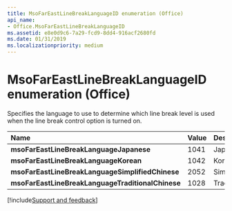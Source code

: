 ```yaml
---
title: MsoFarEastLineBreakLanguageID enumeration (Office)
api_name:
- Office.MsoFarEastLineBreakLanguageID
ms.assetid: e8e0d9c6-7a29-fcd9-8dd4-916acf2680fd
ms.date: 01/31/2019
ms.localizationpriority: medium
---
```



# MsoFarEastLineBreakLanguageID enumeration (Office)

Specifies the language to use to determine which line break level is used when the line break control option is turned on.

|Name|Value|Description|
|:-----|:-----|:-----|
|**msoFarEastLineBreakLanguageJapanese**|1041|Japanese|
|**msoFarEastLineBreakLanguageKorean**|1042|Korean|
|**msoFarEastLineBreakLanguageSimplifiedChinese**|2052|SimplifiedChinese|
|**msoFarEastLineBreakLanguageTraditionalChinese**|1028|TraditionalChinese|

[!include[Support and feedback](~/includes/feedback-boilerplate.md)]